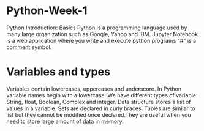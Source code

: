 # Python-Week-1
Python Introduction: Basics
Python is a programming language used by many large organization such as Google, Yahoo and IBM.
Jupyter Notebook is a web application where you write and execute python programs 
"#" is a comment symbol.
# Variables and types
Variables contain lowercases, uppercases and underscore. In Python variable names begin with a lowercase.
We have different types of variable: String, float, Boolean, Complex and integer.
Data structure stores a list of values in a variable.
Sets are declared in curly braces.
Tuples are similar to list but they cannot be modified once declared.They are useful when you need to store large amount of data in memory.
